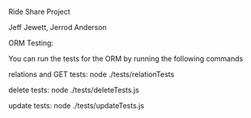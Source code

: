 Ride Share Project

Jeff Jewett, Jerrod Anderson

ORM Testing:

You can run the tests for the ORM by running the following commands

relations and GET tests: node ./tests/relationTests

delete tests: node ./tests/deleteTests.js

update tests: node ./tests/updateTests.js